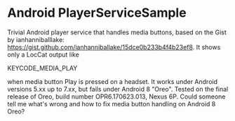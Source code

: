 # Android PlayerServiceSample
Trivial Android player service that handles media buttons, based on the Gist by ianhanniballlake:
https://gist.github.com/ianhanniballake/15dce0b233b4f4b23ef8. It shows only a LocCat output like

KEYCODE_MEDIA_PLAY

when media button Play is pressed on a headset. It works under Android versions
5.xx up to 7.xx, but fails under Android 8 "Oreo". Tested on the final release of Oreo, build
number OPR6.170623.013, Nexus 6P. Could someone tell me what's wrong and how to fix media
button handling on Android 8 Oreo?
